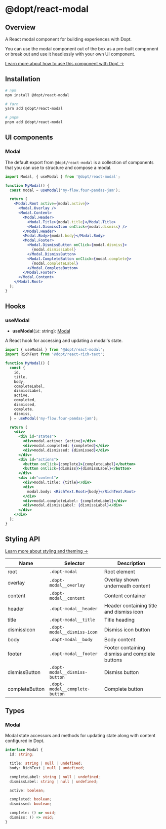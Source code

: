 # @dopt/react-modal

## Overview

A React modal component for building experiences with Dopt.

You can use the modal component out of the box as a pre-built component or break out and use it headlessly with your own UI component.

[Learn more about how to use this component with Dopt →](https://docs.dopt.com/components/modal/)

## Installation

```bash
# npm
npm install @dopt/react-modal

# Yarn
yarn add @dopt/react-modal

# pnpm
pnpm add @dopt/react-modal
```

## UI components

### Modal

The default export from `@dopt/react-modal` is a collection of components that you can use to structure and compose a modal.

```jsx
import Modal, { useModal } from '@dopt/react-modal';

function MyModal() {
  const modal = useModal('my-flow.four-pandas-jam');

  return (
    <Modal.Root active={modal.active}>
      <Modal.Overlay />
      <Modal.Content>
        <Modal.Header>
          <Modal.Title>{modal.title}</Modal.Title>
          <Modal.DismissIcon onClick={modal.dismiss} />
        </Modal.Header>
        <Modal.Body>{modal.body}</Modal.Body>
        <Modal.Footer>
          <Modal.DismissButton onClick={modal.dismiss}>
            {modal.dismissLabel}
          </Modal.DismissButton>
          <Modal.CompleteButton onClick={modal.complete}>
            {modal.completeLabel}
          </Modal.CompleteButton>
        </Modal.Footer>
      </Modal.Content>
    </Modal.Root>
  );
}
```

## Hooks

### useModal

- **useModal**(`id`: string): [Modal](#modal-1)

A React hook for accessing and updating a modal's state.

```jsx
import { useModal } from '@dopt/react-modal';
import RichText from '@dopt/react-rich-text';

function MyModal() {
  const {
    id,
    title,
    body,
    completeLabel,
    dismissLabel,
    active,
    completed,
    dismissed,
    complete,
    dismiss,
  } = useModal('my-flow.four-pandas-jam');

  return (
    <div>
      <div id="states">
        <div>modal.active: {active}</div>
        <div>modal.completed: {completed}</div>
        <div>modal.dismissed: {dismissed}</div>
      </div>
      <div id="actions">
        <button onClick={complete}>{completeLabel}</button>
        <button onClick={dismiss}>{dismissLabel}</button>
      </div>
      <div id="content">
        <div>modal.title: {title}</div>
        <div>
          modal.body: <RichText.Root>{body}</RichText.Root>
        </div>
        <div>modal.completeLabel: {completeLabel}</div>
        <div>modal.dismissLabel: {dismissLabel}</div>
      </div>
    </div>
  );
}
```

## Styling API

[Learn more about styling and theming →](https://docs.dopt.com/components/styling/)

| Name           | Selector                       | Description                                    |
| -------------- | ------------------------------ | ---------------------------------------------- |
| root           | `.dopt-modal`                  | Root element                                   |
| overlay        | `.dopt-modal__overlay`         | Overlay shown underneath content               |
| content        | `.dopt-modal__content`         | Content container                              |
| header         | `.dopt-modal__header`          | Header containing title and dismiss icon       |
| title          | `.dopt-modal__title`           | Title heading                                  |
| dismissIcon    | `.dopt-modal__dismiss-icon`    | Dismiss icon button                            |
| body           | `.dopt-modal__body`            | Body content                                   |
| footer         | `.dopt-modal__footer`          | Footer containing dismiss and complete buttons |
| dismissButton  | `.dopt-modal__dismiss-button`  | Dismiss button                                 |
| completeButton | `.dopt-modal__complete-button` | Complete button                                |

## Types

### Modal

Modal state accessors and methods for updating state along with content configured in Dopt.

```ts
interface Modal {
  id: string;

  title: string | null | undefined;
  body: RichText | null | undefined;

  completeLabel: string | null | undefined;
  dismissLabel: string | null | undefined;

  active: boolean;

  completed: boolean;
  dismissed: boolean;

  complete: () => void;
  dismiss: () => void;
}
```
